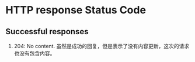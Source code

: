 # HTTP response Status Code

## Successful responses

1. 204: No content. 虽然是成功的回复，但是表示了没有内容更新，这次的请求也没有包含内容。
